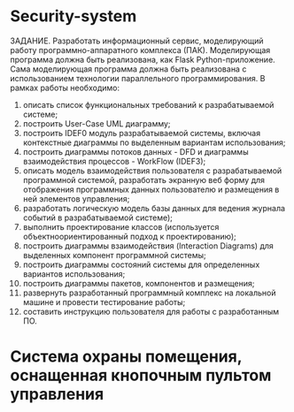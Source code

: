 # Security-system

ЗАДАНИЕ. Разработать информационный сервис, моделирующий работу
программно-аппаратного комплекса (ПАК). Моделирующая программа должна
быть реализована, как Flask Python-приложение. Сама моделирующая программа
должна быть реализована с использованием технологии параллельного
программирования.
В рамках работы необходимо:
1. описать список функциональных требований к разрабатываемой системе;
2. построить User-Case UML диаграмму;
3. построить IDEF0 модуль разрабатываемой системы, включая контекстные
диаграммы по выделенным вариантам использования;
4. построить диаграммы потоков данных - DFD и диаграммы взаимодействия
процессов - WorkFlow (IDEF3);
5. описать модель взаимодействия пользователя с разрабатываемой
программной системой, разработать экранную веб форму для отображения
программных данных пользователю и размещения в ней элементов
управления;
6. разработать логическую модель базы данных для ведения журнала событий
в разрабатываемой системе);
7. выполнить проектирование классов (используется объектноориентированный подход к проектированию);
8. построить диаграммы взаимодействия (Interaction Diagrams) для
выделенных компонент программной системы;
9. построить диаграммы состояний системы для определенных вариантов
использования;
10. построить диаграммы пакетов, компонентов и размещения;
11. развернуть разработанный программный комплекс на локальной машине и
провести тестирование работы;
12. составить инструкцию пользователя для работы с разработанным ПО.

# Система охраны помещения, оснащенная кнопочным пультом управления
